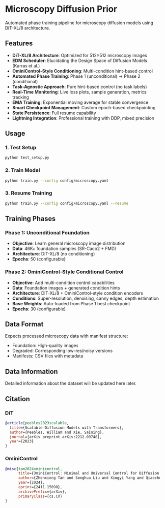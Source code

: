 # Microscopy Diffusion Prior

Automated phase training pipeline for microscopy diffusion models using DiT-XL/8 architecture.

## Features

- **DiT-XL/8 Architecture**: Optimized for 512×512 microscopy images
- **EDM Scheduler**: Elucidating the Design Space of Diffusion Models (Karras et al.)
- **OminiControl-Style Conditioning**: Multi-condition hint-based control
- **Automated Phase Training**: Phase 1 (unconditional) → Phase 2 (conditional)
- **Task-Agnostic Approach**: Pure hint-based control (no task labels)
- **Real-Time Monitoring**: Live loss plots, sample generation, metrics tracking
- **EMA Training**: Exponential moving average for stable convergence
- **Smart Checkpoint Management**: Custom epoch-based checkpointing
- **State Persistence**: Full resume capability
- **Lightning Integration**: Professional training with DDP, mixed precision

## Usage

### 1. Test Setup
```bash
python test_setup.py
```

### 2. Train Model
```bash
python train.py --config config/microscopy.yaml
```

### 3. Resume Training
```bash
python train.py --config config/microscopy.yaml --resume
```

## Training Phases

### Phase 1: Unconditional Foundation
- **Objective**: Learn general microscopy image distribution
- **Data**: 46K+ foundation samples (SR-Caco2 + FMD)
- **Architecture**: DiT-XL/8 (no conditioning)
- **Epochs**: 50 (configurable)

### Phase 2: OminiControl-Style Conditional Control
- **Objective**: Add multi-condition control capabilities
- **Data**: Foundation images + generated condition hints
- **Architecture**: DiT-XL/8 + OminiControl-style condition encoders
- **Conditions**: Super-resolution, denoising, canny edges, depth estimation
- **Base Weights**: Auto-loaded from Phase 1 best checkpoint
- **Epochs**: 30 (configurable)

## Data Format

Expects processed microscopy data with manifest structure:
- Foundation: High-quality images
- Degraded: Corresponding low-res/noisy versions
- Manifests: CSV files with metadata

## Data Information

Detailed information about the dataset will be updated here later.

## Citation

### DiT

```bibtex
@article{peebles2023scalable,
  title={Scalable Diffusion Models with Transformers},
  author={Peebles, William and Xie, Saining},
  journal={arXiv preprint arXiv:2212.09748},
  year={2023}
}
```

### OminiControl

```bibtex
@misc{tan2024ominicontrol,
      title={OminiControl: Minimal and Universal Control for Diffusion Transformer}, 
      author={Zhenxiong Tan and Songhua Liu and Xingyi Yang and Qiaochu Xue and Xinchao Wang},
      year={2024},
      eprint={2411.15098},
      archivePrefix={arXiv},
      primaryClass={cs.CV}
}
```
